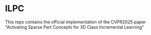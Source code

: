# ILPC
This repo contains the official implementation of the CVPR2025 paper "Activating Sparse Part Concepts for 3D Class Incremental Learning"

